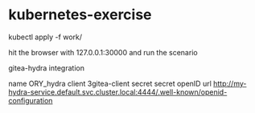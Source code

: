 # kubernetes-exercise


kubectl apply -f work/

hit the browser with 127.0.0.1:30000 and run the scenario

gitea-hydra integration

name ORY_hydra
client 3gitea-client
secret secret
openID url http://my-hydra-service.default.svc.cluster.local:4444/.well-known/openid-configuration
